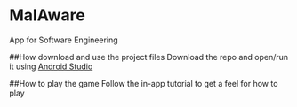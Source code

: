 # MalAware
App for Software Engineering

##How download and use the project files
Download the repo and open/run it using [Android Studio](http://developer.android.com/tools)

##How to play the game
Follow the in-app tutorial to get a feel for how to play
